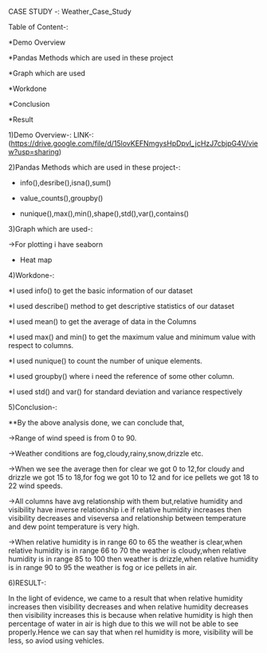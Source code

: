 CASE STUDY -: Weather_Case_Study

Table of Content-:

*Demo Overview

*Pandas Methods which are used in these project

*Graph which are used

*Workdone

*Conclusion

*Result

1)Demo Overview-: LINK-:(https://drive.google.com/file/d/15lovKEFNmgysHpDpvI_jcHzJ7cbjpG4V/view?usp=sharing)

2)Pandas Methods which are used in these project-: 

* info(),desribe(),isna(),sum() 

* value_counts(),groupby()

* nunique(),max(),min(),shape(),std(),var(),contains()

3)Graph which are used-:

->For plotting i have seaborn

* Heat map

4)Workdone-:


*I used info() to get the basic information of our dataset

*I used describe() method to get descriptive statistics of our dataset

*I used mean() to get the average of data in the Columns

*I used max() and min() to get the maximum value and minimum value with respect to columns.

*I used nunique() to count the number of unique elements.

*I used groupby() where i need the reference of some other column.

*I used std() and var() for standard deviation and variance respectively



5)Conclusion-:

**By the above analysis done, we can conclude that,

->Range of wind speed is from 0 to 90.

->Weather conditions are fog,cloudy,rainy,snow,drizzle etc.

->When we see the average then for clear we got 0 to 12,for cloudy and drizzle we    got 15 to 18,for fog we got 10 to 12 and for ice pellets we got 18 to 22 wind      speeds.

->All columns have avg relationship with them but,relative humidity and visibility  have inverse relationship i.e if relative humidity increases then visibility   decreases and viseversa and relationship between temperature and dew point    temperature is very high.

->When relative humidity is in range 60 to 65 the weather is clear,when relative humidity is in range 66 to 70 the weather is cloudy,when relative humidity is in range 85 to 100 then weather is drizzle,when relative humidity is in range 90 to 95 the weather is fog or ice pellets in air.

6)RESULT-:

In the light of evidence, we came to a result that when relative humidity increases then visibility decreases and when relative humidity decreases then visibility increases this is because when relative humidity is high then percentage of water in air is high due to this we will not be able to see properly.Hence we can say that when rel humidity is more, visibility will be less, so aviod using vehicles.
